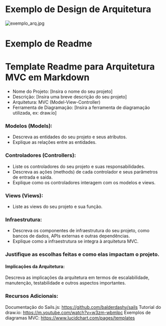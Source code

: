 # Exemplo de Design de Arquitetura

![exemplo_arq.jpg](https://github.com/kterra/Inteli-2024-1B/blob/main/materiais/ponderada-2/exemplo-arq.jpg)
# Exemplo de Readme

# Template Readme para Arquitetura MVC em Markdown
- Nome do Projeto: [Insira o nome do seu projeto]
- Descrição: [Insira uma breve descrição do seu projeto]
- Arquitetura: MVC (Model-View-Controller)
- Ferramenta de Diagramação: [Insira a ferramenta de diagramação utilizada, ex: draw.io]

### Modelos (Models):
- Descreva as entidades do seu projeto e seus atributos.
- Explique as relações entre as entidades.

### Controladores (Controllers):
- Liste os controladores do seu projeto e suas responsabilidades.
- Descreva as ações (methods) de cada controlador e seus parâmetros de entrada e saída.
- Explique como os controladores interagem com os modelos e views.

### Views (Views):
- Liste as views do seu projeto e sua função.

### Infraestrutura:

- Descreva os componentes de infraestrutura do seu projeto, como bancos de dados, APIs externas e outras dependências.
- Explique como a infraestrutura se integra à arquitetura MVC.


### Justifique as escolhas feitas e como elas impactam o projeto.
#### Implicações da Arquitetura:
Descreva as implicações da arquitetura em termos de escalabilidade, manutenção, testabilidade e outros aspectos importantes.

### Recursos Adicionais:
Documentação do Sails.js: https://github.com/balderdashy/sails
Tutorial do draw.io: https://m.youtube.com/watch?v=w3zm-wbmlpc
Exemplos de diagramas MVC: https://www.lucidchart.com/pages/templates

